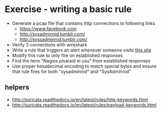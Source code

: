 # Exercise - writing a basic rule

* Generate a pcap file that contains http connecitons to following links
  * https://www.facebook.com
  * http://sysadminnid.tumblr.com/
  * http://syssadminnid.tumblr.com/
* Verify 3 connections with wireshark
* Write a rule that triggers an alert whenever someone visits [this site](http://sysadminnid.tumblr.com/)
* Modify this rule to only fire on established responses
* Find the term "Nagios pisaraid ei usu" from established responses
* Use proper hexadecimal encoding to match special bytes and ensure that rule fires for both "sysadminnid" and "SysAdminnid"

## helpers

 * http://suricata.readthedocs.io/en/latest/rules/http-keywords.html
 * http://suricata.readthedocs.io/en/latest/rules/payload-keywords.html
